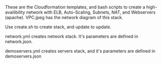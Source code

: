 These are the Cloudformation templates, and bash scripts to create a high-availibility network with ELB, Auto-Scaling, Subnets, NAT, and Webservers (apache). VPC.jpeg has the network diagram of this stack. 

Use create.sh to create stack, and update to update. 

network.yml creates network stack. It's parameters are defined in network.json.

demoservers.yml creates servers stack, and it's parameters are defined in demoservers.json


